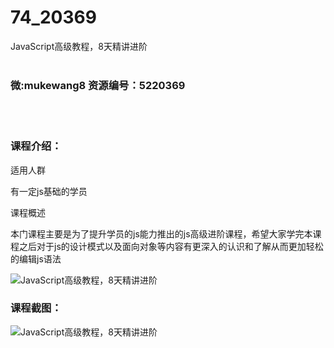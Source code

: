 # 74_20369
JavaScript高级教程，8天精讲进阶
<br/></br>
<h3>微:mukewang8 资源编号：5220369</h3>
<br/></br>
<h3>课程介绍：</h3>
<p>适用人群</p>
<p>有一定js基础的学员</p>
<p>课程概述</p>
<p>本门课程主要是为了提升学员的js能力推出的js高级进阶课程，希望大家学完本课程之后对于js的设计模式以及面向对象等内容有更深入的认识和了解从而更加轻松的编辑js语法</p>
<p><img src="https://www.ko996.com/wp-content/uploads/img/2021/07/2-20-300x191.png" alt="JavaScript高级教程，8天精讲进阶"></p>
<div class="info-desc">
<h3>课程截图：</h3>
<p><img src="https://www.ko996.com/wp-content/uploads/img/2021/07/1-20.png" alt="JavaScript高级教程，8天精讲进阶"></p>


			
</div>
